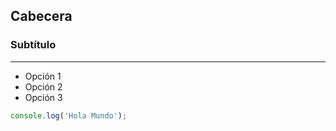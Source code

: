 ## Cabecera
### Subtítulo
---

* Opción 1
* Opción 2
* Opción 3

```javascript
console.log('Hola Mundo');
```